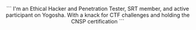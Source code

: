 <center><p> ```
I'm an Ethical Hacker and Penetration Tester, SRT member, and active participant on Yogosha. With a knack for CTF challenges and holding the CNSP certification
``` </p></center>
